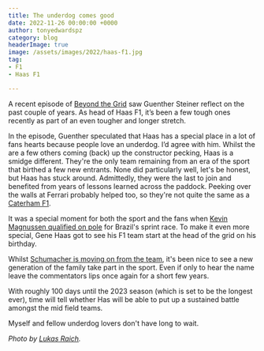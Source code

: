```yaml
---
title: The underdog comes good
date: 2022-11-26 00:00:00 +0000
author: tonyedwardspz
category: blog
headerImage: true
image: /assets/images/2022/haas-f1.jpg
tag:
- F1
- Haas F1

---
```


A recent episode of [Beyond the Grid](https://www.formula1.com/en/latest/article.beyond-the-grid-guenther-steiner-on-haass-decision-to-drop-schumacher-and.33EaYh3M5e2vgJZp4P0230.html) saw Guenther Steiner reflect on the past couple of years. As head of Haas F1, it’s been a few tough ones recently as part of an even tougher and longer stretch.

In the episode, Guenther speculated that Haas has a special place in a lot of fans hearts because people love an underdog. I’d agree with him. Whilst the are a few others coming (back) up the constructor pecking, Haas is a smidge different. They're the only team remaining from an era of the sport that birthed a few new entrants. None did particularly well, let's be honest, but Haas has stuck around. Admittedly, they were the last to join and benefited from years of lessons learned across the paddock. Peeking over the walls at Ferrari probably helped too, so they're not quite the same as a [Caterham F1](https://en.wikipedia.org/wiki/Caterham_F1).

It was a special moment for both the sport and the fans when [Kevin Magnussen qualified on pole](https://www.youtube.com/watch?v=px5UpnIvCCw) for Brazil's sprint race. To make it even more special, Gene Haas got to see his F1 team start at the head of the grid on his birthday.

Whilst [Schumacher is moving on from the team](https://www.autosport.com/f1/news/haas-f1-confirms-schumacher-exit-at-end-of-2022-season/10400878/#:~:text=Haas%20has%20formally%20confirmed%20that,weekend's%20Abu%20Dhabi%20Grand%20Prix.), it's been nice to see a new generation of the family take part in the sport. Even if only to hear the name leave the commentators lips once again for a short few years.

With roughly 100 days until the 2023 season (which is set to be the longest ever), time will tell whether Has will be able to put up a sustained battle amongst the mid field teams.

Myself and fellow underdog lovers don't have long to wait.

*Photo by [Lukas Raich](https://en.wikipedia.org/wiki/Haas_F1_Team#/media/File:FIA_F1_Austria_2021_Nr._47_Schumacher_(corner).jpg).*
